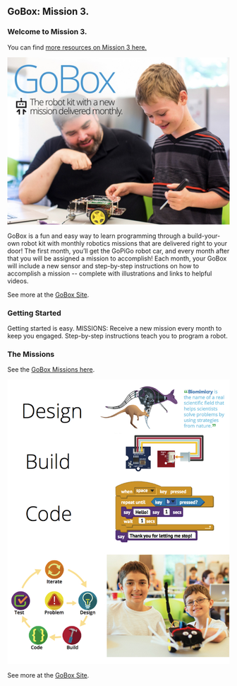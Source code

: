 ## **GoBox: Mission 3.**

### Welcome to Mission 3.
You can find [more resources on Mission 3 here.](http://www.dexterindustries.com/goboxmissions/missionthree)

![Picture](gobox-for-the-raspberry-pi-by-dexter-industries.jpg)

GoBox is a fun and easy way to learn programming through a build-your-own robot kit with monthly robotics missions that are delivered right to your door! The first month, you’ll get the GoPiGo robot car, and every month after that you will be assigned a mission to accomplish! Each month, your GoBox will include a new sensor and step-by-step instructions on how to accomplish a mission -- complete with illustrations and links to helpful videos.

See more at the [GoBox Site](http://dexterindustries.com/gobox).

### Getting Started
Getting started is easy. MISSIONS: Receive a new mission every month to keep you engaged.  Step-by-step instructions teach you to program a robot.  

### The Missions
See the [GoBox Missions here](http://www.dexterindustries.com/goboxmissions/).

![Picture](monthly-missions.jpg)

See more at the [GoBox Site](http://dexterindustries.com/gobox).